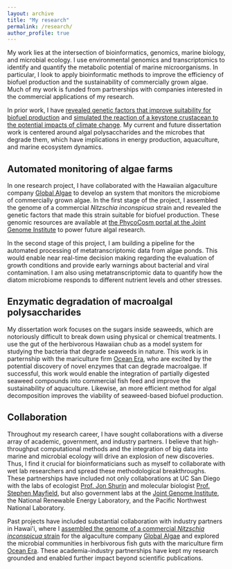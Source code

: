 ```yaml
---
layout: archive
title: "My research"
permalink: /research/
author_profile: true
---
```


My work lies at the intersection of bioinformatics, genomics, marine biology, and microbial ecology.
I use environmental genomics and transcriptomics to identify and quantify the metabolic potential of marine microorganisms. In particular,
I look to apply bioinformatic methods to improve the efficiency of biofuel production and the sustainability of commercially grown algae.
Much of my work is funded from partnerships with companies interested in the commercial applications of my research.
 
In prior work, I have [revealed genetic factors that improve suitability for biofuel production](/publications/AlgaeGenome2021) and
[simulated the reaction of a keystone crustacean to the potential impacts of climate change](/publications/DaphniaPulicaria2022). 
My current and future dissertation work is centered around algal polysaccharides and the microbes that degrade them, which have implications in
energy production, aquaculture, and marine ecosystem dynamics.  

Automated monitoring of algae farms
-----
In one research project, I have collaborated with the Hawaiian algaculture company [Global Algae](https://www.globalgae.com/)
to develop an system that monitors the microbiome of commercially grown algae. In the first stage of the project, I
assembled the genome of a commercial <i>Nitzschia inconspicua</i> strain and revealed 
the genetic factors that made this strain suitable for biofuel production. These genomic resources are available at 
[the PhycoCosm portal at the Joint Genome Institute](https://phycocosm.jgi.doe.gov/Nithil2/Nithil2.home.html) to power future algal research.

In the second stage of this project, I am building a pipeline for the automated processing of metatranscriptomic data from algae ponds. This would enable
near real-time decision making regarding the evaluation of growth conditions and provide early warnings about bacterial and viral contamination. I am also
using metatranscriptomic data to quantify how the diatom microbiome responds to different nutrient levels and other stresses.

Enzymatic degradation of macroalgal polysaccharides
-----
My dissertation work focuses on the sugars inside seaweeds, which are notoriously difficult to break down using physical or chemical treatments. I use the gut of the
herbivorous Hawaiian chub as a model system for studying the bacteria that degrade seaweeds in nature. This work is in parternship with the mariculture firm [Ocean Era](http://ocean-era.com/),
who are excited by the potential discovery of novel enzymes that can degrade macroalgae. If successful, this work would enable the integration of partially digested
seaweed compounds into commercial fish feed and improve the sustainability of aquaculture. Likewise, an more efficient method for algal decomposition improves
the viability of seaweed-based biofuel production.

Collaboration
-----
Throughout my research career, I have sought collaborations with a diverse array of academic, government, and industry partners.
I believe that high-throughput computational methods and the integration of big data into marine and microbial ecology will drive an explosion of new discoveries.
Thus, I find it crucial for bioinformaticians such as myself to collaborate with wet lab researchers and spread these methodological breakthroughs.
These partnerships have included not only collaborations at UC San Diego with the labs of ecologist [Prof. Jon Shurin](https://shurinlab.biosci.ucsd.edu/)
and molecular biologist [Prof. Stephen Mayfield](https://algae.ucsd.edu/mayfield/index.html),
but also government labs at the [Joint Genome Institute](https://phycocosm.jgi.doe.gov/Nithil2/Nithil2.home.html),
the National Renewable Energy Laboratory, and the Pacific Northwest National Laboratory.



Past projects have included substantial collaboration with industry partners in Hawai'i, where I
[assembled the genome of a commercial <i>Nitzschia inconspicua</i> strain](/publications/AlgaeGenome2021)
for the algaculture company [Global Algae](https://www.globalgae.com/)
and explored the microbial communities in herbivorous fish guts with the mariculture firm [Ocean Era](http://ocean-era.com/).
These academia-industry partnerships have kept my research grounded and enabled further impact beyond scientific publications.
